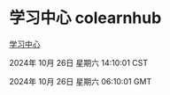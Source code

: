 # 学习中心 colearnhub
[学习中心](http://219.139.197.74:56308/colearnhub/)

2024年 10月 26日 星期六 14:10:01 CST

2024年 10月 26日 星期六 06:10:01 GMT
